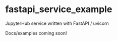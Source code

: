 # fastapi_service_example
JupyterHub service written with FastAPI / uvicorn

Docs/examples coming soon!
